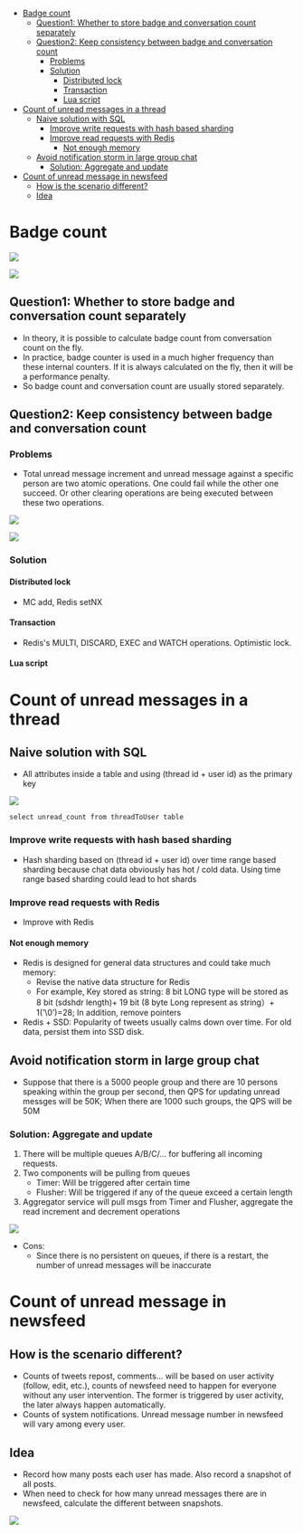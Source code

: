 - [Badge count](#badge-count)
  - [Question1: Whether to store badge and conversation count separately](#question1-whether-to-store-badge-and-conversation-count-separately)
  - [Question2: Keep consistency between badge and conversation count](#question2-keep-consistency-between-badge-and-conversation-count)
    - [Problems](#problems)
    - [Solution](#solution)
      - [Distributed lock](#distributed-lock)
      - [Transaction](#transaction)
      - [Lua script](#lua-script)
- [Count of unread messages in a thread](#count-of-unread-messages-in-a-thread)
  - [Naive solution with SQL](#naive-solution-with-sql)
    - [Improve write requests with hash based sharding](#improve-write-requests-with-hash-based-sharding)
    - [Improve read requests with Redis](#improve-read-requests-with-redis)
      - [Not enough memory](#not-enough-memory)
  - [Avoid notification storm in large group chat](#avoid-notification-storm-in-large-group-chat)
    - [Solution: Aggregate and update](#solution-aggregate-and-update)
- [Count of unread message in newsfeed](#count-of-unread-message-in-newsfeed)
  - [How is the scenario different?](#how-is-the-scenario-different)
  - [Idea](#idea)

# Badge count

![](../.gitbook/assets/Im_badge_count.png)

![](../.gitbook/assets/Im_badge_count_conversation.png)

## Question1: Whether to store badge and conversation count separately
* In theory, it is possible to calculate badge count from conversation count on the fly. 
* In practice, badge counter is used in a much higher frequency than these internal counters. If it is always calculated on the fly, then it will be a performance penalty. 
* So badge count and conversation count are usually stored separately. 

## Question2: Keep consistency between badge and conversation count
### Problems
* Total unread message increment and unread message against a specific person are two atomic operations. One could fail while the other one succeed. Or other clearing operations are being executed between these two operations.

![](../.gitbook/assets/im_badgeCount_inconsistency_scenario_1.png)

![](../.gitbook/assets/im_badgeCount_inconsistency_scenario_2.png)

### Solution
#### Distributed lock
* MC add, Redis setNX

#### Transaction
* Redis's MULTI, DISCARD, EXEC and WATCH operations. Optimistic lock.

#### Lua script

# Count of unread messages in a thread
## Naive solution with SQL

* All attributes inside a table and using (thread id + user id) as the primary key

![](../.gitbook/assets/unread_message_id.png)

```
select unread_count from threadToUser table
```

### Improve write requests with hash based sharding
* Hash sharding based on (thread id + user id) over time range based sharding because chat data obviously has hot / cold data. Using time range based sharding could lead to hot shards

### Improve read requests with Redis
* Improve with Redis

#### Not enough memory
* Redis is designed for general data structures and could take much memory:
  * Revise the native data structure for Redis
  * For example, Key stored as string: 8 bit LONG type will be stored as 8 bit (sdshdr length)+ 19 bit (8 byte Long represent as string）+ 1(’\0’)=28; In addition, remove pointers
* Redis + SSD: Popularity of tweets usually calms down over time. For old data, persist them into SSD disk.

## Avoid notification storm in large group chat
* Suppose that there is a 5000 people group and there are 10 persons speaking within the group per second, then QPS for updating unread messges will be 50K; When there are 1000 such groups, the QPS will be 50M

### Solution: Aggregate and update
1. There will be multiple queues A/B/C/... for buffering all incoming requests.
2. Two components will be pulling from queues
   * Timer: Will be triggered after certain time
   * Flusher: Will be triggered if any of the queue exceed a certain length
3. Aggregator service will pull msgs from Timer and Flusher, aggregate the read increment and decrement operations

![](../.gitbook/assets/im_badgeCount_aggregator.png)

* Cons:
  * Since there is no persistent on queues, if there is a restart, the number of unread messages will be inaccurate

# Count of unread message in newsfeed

## How is the scenario different?

* Counts of tweets repost, comments... will be based on user activity (follow, edit, etc.), counts of newsfeed need to happen for everyone without any user intervention. The former is triggered by user activity, the later always happen automatically. 
* Counts of system notifications. Unread message number in newsfeed will vary among every user. 

## Idea

* Record how many posts each user has made. Also record a snapshot of all posts. 
* When need to check for how many unread messages there are in newsfeed, calculate the different between snapshots. 

![](../.gitbook/assets/trends_unreadNum_newsfeed.png)
